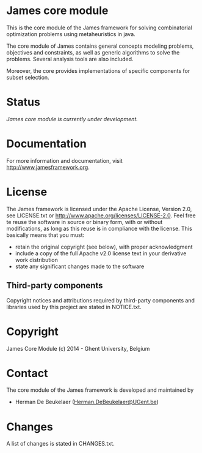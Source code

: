 James core module
=================

This is the core module of the James framework for solving
combinatorial optimization problems using metaheuristics in java. 

The core module of James contains general concepts modeling
problems, objectives and constraints, as well as generic
algorithms to solve the problems. Several analysis tools
are also included.

Moreover, the core provides implementations of specific
components for subset selection.

Status
======

*James core module is currently under development.*
  
Documentation
=============  

For more information and documentation, visit http://www.jamesframework.org.

License
=======

The James framework is licensed under the Apache License, Version 2.0, see LICENSE.txt or http://www.apache.org/licenses/LICENSE-2.0. Feel free te reuse the software in source or binary form, with or without modifications, as long as this reuse is in compliance with the license. This basically means that you must:

 - retain the original copyright (see below), with proper acknowledgment
 - include a copy of the full Apache v2.0 license text in your derivative work distribution
 - state any significant changes made to the software

Third-party components
----------------------

Copyright notices and attributions required by third-party components and libraries used by this project are stated in NOTICE.txt.

Copyright
=========

James Core Module (c) 2014 - Ghent University, Belgium

Contact
=======

The core module of the James framework is developed and maintained by

 - Herman De Beukelaer (Herman.DeBeukelaer@UGent.be)
 
Changes
=======

A list of changes is stated in CHANGES.txt.